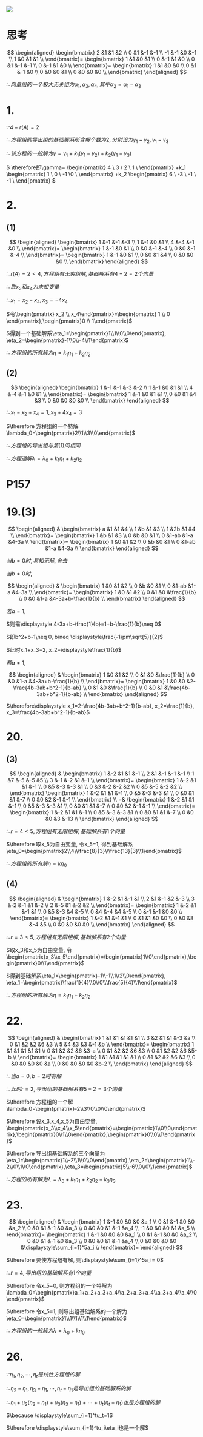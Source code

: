 <!-- ![](./images/2020-12-02-08-25-04.png)

![](./images/2020-12-02-09-49-54.png) -->

![](./images/2020-12-02-09-50-05.png)


# 思考


$$
\begin{aligned}
\begin{bmatrix}
2 &1 &1 &2 \\
0 &1 &-1 &-1 \\
-1 &-1 &0 &-1 \\
1 &0 &1 &1 \\
\end{bmatrix}=
\begin{bmatrix}
1 &1 &0 &1 \\
0 &-1 &1 &0 \\
0 &1 &-1 &-1 \\
0 &-1 &1 &0 \\
\end{bmatrix}=
\begin{bmatrix}
1 &1 &0 &0 \\
0 &1 &-1 &0 \\
0 &0 &0 &1 \\
0 &0 &0 &0 \\
\end{bmatrix}
\end{aligned}
$$

$\therefore 向量组的一个极大无关组为\alpha_1,\alpha_3,\alpha_4, 其中\alpha_2=\alpha_1-\alpha_3$

# 1.

$\because 4-r(A)=2$

$\therefore 方程组的导出组的基础解系所含解个数为2, 分别设为\gamma_1-\gamma_2,\gamma_1-\gamma_3$

$\therefore 该方程的一般解为\gamma=\gamma_1+k_1(\gamma_1-\gamma_2)+k_2(\gamma_1-\gamma_3)$

$
\therefore即\gamma=
\begin{pmatrix}
4 \\ 3 \\ 2 \\ 1 \\
\end{pmatrix}
+k_1
\begin{pmatrix}
1 \\ 0 \\ -1 \\0 \\
\end{pmatrix}
+k_2
\begin{pmatrix}
6 \\ -3 \\ -1 \\ -1 \\
\end{pmatrix}
$


# 2.

## (1)

$$
\begin{aligned}
\begin{bmatrix}
1 &-1 &-1 &-3 \\
1 &-1 &0 &1 \\
4 &-4 &-1 &0 \\
\end{bmatrix}=
\begin{bmatrix}
1 &-1 &0 &1 \\
0 &0 &-1 &-4 \\
0 &0 &-1 &-4 \\
\end{bmatrix}=
\begin{bmatrix}
1 &-1 &0 &1 \\
0 &0 &1 &4 \\
0 &0 &0 &0 \\
\end{bmatrix}
\end{aligned}
$$

$\therefore r(A)=2<4, 方程组有无穷组解, 基础解系有4-2=2个向量$

$\therefore 取x_2和x_4为未知变量$

$\therefore x_1=x_2-x_4, x_3=-4x_4$

$令\begin{pmatrix} x_2 \\ x_4\end{pmatrix}=\begin{pmatrix} 1 \\ 0 \end{pmatrix},\begin{pmatrix}0 \\ 1\end{pmatrix}$

$得到一个基础解系\eta_1=\begin{pmatrix}1\\1\\0\\0\end{pmatrix}, \eta_2=\begin{pmatrix}-1\\0\\-4\\1\end{pmatrix}$

$\therefore 方程组的所有解为\eta=k_1\eta_1+k_2\eta_2$


## (2)

$$
\begin{aligned}
\begin{bmatrix}
1 &-1 &-1 &-3 &-2 \\
1 &-1 &0 &1 &1 \\
4 &-4 &-1 &0 &1 \\
\end{bmatrix}=
\begin{bmatrix}
1 &-1 &0 &1 &1 \\
0 &0 &1 &4 &3 \\
0 &0 &0 &0 &0 \\
\end{bmatrix}
\end{aligned}
$$

$\therefore x_1-x_2+x_4=1, x_3+4x_4=3$

$\therefore 方程组的一个特解\lambda_0=\begin{pmatrix}2\\1\\3\\0\end{pmatrix}$

$\therefore 方程组的导出组与第(1)问相同$

$\therefore 方程通解\lambda=\lambda_0+k_1\eta_1+k_2\eta_2$

# P157

# 19.(3)

$$
\begin{aligned}
&
\begin{bmatrix}
a &1 &1 &4 \\
1 &b &1 &3 \\
1 &2b &1 &4 \\
\end{bmatrix}=
\begin{bmatrix}
1 &b &1 &3 \\
0 &b &0 &1 \\
0 &1-ab &1-a &4-3a \\
\end{bmatrix}=
\begin{bmatrix}
1 &0 &1 &2 \\
0 &b &0 &1 \\
0 &1-ab &1-a &4-3a \\
\end{bmatrix}
\end{aligned}
$$

$当b=0时, 易知无解, 舍去$

$当b\neq 0时,$

$$
\begin{aligned}
&
\begin{bmatrix}
1 &0 &1 &2 \\
0 &b &0 &1 \\
0 &1-ab &1-a &4-3a \\
\end{bmatrix}=
\begin{bmatrix}
1 &0 &1 &2 \\
0 &1 &0 &\frac{1}{b} \\
0 &0 &1-a &4-3a+b-\frac{1}{b} \\
\end{bmatrix}
\end{aligned}
$$

$若a=1,$

$则需\displaystyle 4-3a+b-\frac{1}{b}=1+b-\frac{1}{b}\neq 0$

$即b^2+b-1\neq 0, b\neq \displaystyle\frac{-1\pm\sqrt{5}}{2}$

$此时x_1+x_3=2, x_2=\displaystyle\frac{1}{b}$

$若a\neq 1,$

$$
\begin{aligned}
&
\begin{bmatrix}
1 &0 &1 &2 \\
0 &1 &0 &\frac{1}{b} \\
0 &0 &1-a &4-3a+b-\frac{1}{b} \\
\end{bmatrix}=
\begin{bmatrix}
1 &0 &0 &2-\frac{4b-3ab+b^2-1}{b-ab} \\
0 &1 &0 &\frac{1}{b} \\
0 &0 &1 &\frac{4b-3ab+b^2-1}{b-ab} \\
\end{bmatrix}
\end{aligned}
$$

$\therefore\displaystyle x_1=2-\frac{4b-3ab+b^2-1}{b-ab}, x_2=\frac{1}{b}, x_3=\frac{4b-3ab+b^2-1}{b-ab}$


# 20.

## (3)

$$
\begin{aligned}
&
\begin{bmatrix}
1 &-2 &1 &1 &-1 \\
2 &1 &-1 &-1 &-1 \\
1 &7 &-5 &-5 &5 \\
3 &-1 &-2 &1 &-1 \\
\end{bmatrix}=
\begin{bmatrix}
1 &-2 &1 &1 &-1 \\
0 &5 &-3 &-3 &1 \\
0 &3 &-2 &-2 &2 \\
0 &5 &-5 &-2 &2 \\
\end{bmatrix}
\begin{bmatrix}
1 &-2 &1 &1 &-1 \\
0 &5 &-3 &-3 &1 \\
0 &0 &1 &1 &-7 \\
0 &0 &2 &-1 &-1 \\
\end{bmatrix}
\\ =&
\begin{bmatrix}
1 &-2 &1 &1 &-1 \\
0 &5 &-3 &-3 &1 \\
0 &0 &1 &1 &-7 \\
0 &0 &2 &-1 &-1 \\
\end{bmatrix}=
\begin{bmatrix}
1 &-2 &1 &1 &-1 \\
0 &5 &-3 &-3 &1 \\
0 &0 &1 &1 &-7 \\
0 &0 &0 &3 &-13 \\
\end{bmatrix}
\end{aligned}
$$

$\therefore r=4<5, 方程组有无限组解, 基础解系有1个向量$

$\therefore 取x_5为自由变量, 令x_5=1, 得到基础解系\eta_0=\begin{pmatrix}2\\4\\\frac{8}{3}\\\frac{13}{3}\\1\end{pmatrix}$

$\therefore 方程组的所有解\eta=k\eta_0$

## (4)

$$
\begin{aligned}
&
\begin{bmatrix}
1 &-2 &1 &-1 &1 \\
2 &1 &-1 &2 &-3 \\
3 &-2 &-1 &1 &-2 \\
2 &-5 &1 &-2 &2 \\
\end{bmatrix}=
\begin{bmatrix}
1 &-2 &1 &-1 &1 \\
0 &5 &-3 &4 &-5 \\
0 &4 &-4 &4 &-5 \\
0 &-1 &-1 &0 &0 \\
\end{bmatrix}=
\begin{bmatrix}
1 &-2 &1 &-1 &1 \\
0 &1 &1 &0 &0 \\
0 &0 &8 &-4 &5 \\
0 &0 &0 &0 &0 \\
\end{bmatrix}
\end{aligned}
$$

$\therefore r=3<5, 方程组有无限组解, 基础解系有2个向量$

$取x_3和x_5为自由变量, 令\begin{pmatrix}x_3\\x_5\end{pmatrix}=\begin{pmatrix}1\\0\end{pmatrix},\begin{pmatrix}0\\1\end{pmatrix}$

$得到基础解系\eta_1=\begin{pmatrix}-1\\-1\\1\\2\\0\end{pmatrix}, \eta_1=\begin{pmatrix}\frac{1}{4}\\0\\0\\\frac{5}{4}\\1\end{pmatrix}$

$\therefore 方程组的所有解为\eta=k_1\eta_1+k_2\eta_2$


# 22.

$$
\begin{aligned}
&
\begin{bmatrix}
1 &1 &1 &1 &1 &1 \\
3 &2 &1 &1 &-3 &a \\
0 &1 &2 &2 &6 &3 \\
5 &4 &3 &3 &-1 &b \\
\end{bmatrix}=
\begin{bmatrix}
1 &1 &1 &1 &1 &1 \\
0 &1 &2 &2 &6 &3-a \\
0 &1 &2 &2 &6 &3 \\
0 &1 &2 &2 &6 &5-b \\
\end{bmatrix}=
\begin{bmatrix}
1 &1 &1 &1 &1 &1 \\
0 &1 &2 &2 &6 &3 \\
0 &0 &0 &0 &0 &a \\
0 &0 &0 &0 &0 &b-2 \\
\end{bmatrix}
\end{aligned}
$$

$\therefore 当a=0, b=2时有解$

$\therefore 此时r=2, 导出组的基础解系有5-2=3个向量$

$\therefore 方程组的一个解\lambda_0=\begin{pmatrix}-2\\3\\0\\0\\0\end{pmatrix}$

$\therefore 设x_3,x_4,x_5为自由变量, \begin{pmatrix}x_3\\x_4\\x_5\end{pmatrix}=\begin{pmatrix}1\\0\\0\end{pmatrix},\begin{pmatrix}0\\1\\0\end{pmatrix},\begin{pmatrix}0\\0\\1\end{pmatrix}$

$\therefore 导出组基础解系的三个向量为\eta_1=\begin{pmatrix}1\\-2\\1\\0\\0\end{pmatrix},\eta_2=\begin{pmatrix}1\\-2\\0\\1\\0\end{pmatrix},\eta_3=\begin{pmatrix}5\\-6\\0\\0\\1\end{pmatrix}$

$\therefore 方程的所有解为\lambda=\lambda_0+k_1\eta_1+k_2\eta_2+k_3\eta_3$

# 23.

$$
\begin{aligned}
&
\begin{bmatrix}
1 &-1 &0 &0 &0 &a_1 \\
0 &1 &-1 &0 &0 &a_2 \\
0 &0 &1 &-1 &0 &a_3 \\
0 &0 &0 &1 &-1 &a_4 \\
-1 &0 &0 &0 &1 &a_5 \\
\end{bmatrix}=
\begin{bmatrix}
1 &-1 &0 &0 &0 &a_1 \\
0 &1 &-1 &0 &0 &a_2 \\
0 &0 &1 &-1 &0 &a_3 \\
0 &0 &0 &1 &-1 &a_4 \\
0 &0 &0 &0 &0 &\displaystyle\sum_{i=1}^5a_i \\
\end{bmatrix}=
\end{aligned}
$$

$\therefore 要使方程组有解, 则\displaystyle\sum_{i=1}^5a_i= 0$

$\therefore r=4, 导出组的基础解系有1个向量$

$\therefore 令x_5=0, 则方程组的一个特解为\lambda_0=\begin{pmatrix}a_1+a_2+a_3+a_4\\a_2+a_3+a_4\\a_3+a_4\\a_4\\0\end{pmatrix}$

$\therefore 令x_5=1, 则导出组基础解系的一个解为\eta_0=\begin{pmatrix}1\\1\\1\\1\\1\end{pmatrix}$

$\therefore 方程组的一般解为\lambda=\lambda_0+k\eta_0$

# 26.

$\because \eta_1,\eta_2,\cdots,\eta_t是线性方程组的解$

$\therefore \eta_2-\eta_1,\eta_3-\eta_1,\cdots,\eta_t-\eta_1是导出组的基础解系的解$

$\therefore \eta_1+u_2(\eta_2-\eta_1)+u_3(\eta_3-\eta_1)+\cdots+u_t(\eta_t-\eta_1)也是方程组的解$

$\because \displaystyle\sum_{i=1}^tu_t=1$

$\therefore \displaystyle\sum_{i=1}^tu_i\eta_i也是一个解$